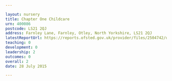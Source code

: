 ```yaml
---

layout: nursery
title: Chapter One Childcare
urn: 400086
postcode: LS21 2QJ
address: Farnley Lane, Farnley, Otley, North Yorkshire, LS21 2QJ
latestReportUrl: https://reports.ofsted.gov.uk/provider/files/2504742/urn/400086.pdf
teaching: 0
development: 0
leadership: 2
outcomes: 0
overall: 2
date: 28 July 2015

---
```

